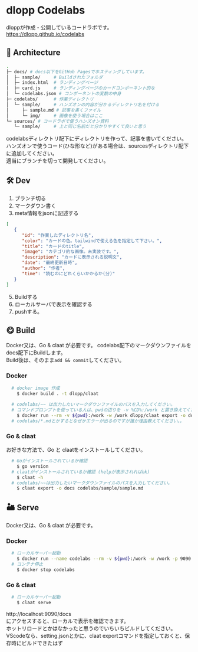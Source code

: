 # dlopp Codelabs

dloppが作成・公開しているコードラボです。  
https://dlopp.github.io/codelabs

## 🎄 Architecture
```bash
.
├─ docs/ # docs以下をGitHub Pagesでホスティングしています。
│  ├─ sample/     # Buildされたフォルダ
│  ├─ index.html  # ランディングページ
│  ├─ card.js     # ランディングページのカードコンポーネント的な
│  └─ codelabs.json # コンポーネントの変数の中身
├─ codelabs/      # 作業ディレクトリ
│  └─ sample/     # ハンズオンの内容が分かるディレクトリ名を付ける
│     ├─ sample.md # 記事を書くファイル
│     └─ img/     # 画像を使う場合はここ
└─ sources/ # コードラボで使うハンズオン資料
   └─ sample/     # 上と同じ名前だと分かりやすくて良いと思う

```
codelabsディレクトリ配下にディレクトリを作って、記事を書いてください。  
ハンズオンで使うコード(ひな形など)がある場合は、sourcesディレクトリ配下に追加してください。  
適当にブランチを切って開発してください。

## 🛠️ Dev
1. ブランチ切る
2. マークダウン書く
3. meta情報をjsonに記述する
```json
[ 
   {
      "id": "作業したディレクトリ名",
      "color": "カードの色。tailwindで使える色を指定して下さい。",
      "title": "カードのtitle",
      "image": "カテゴリ的な画像。未実装です。",
      "description": "カードに表示される説明文",
      "date": "最終更新日時",
      "author": "作者",
      "time": "読むのにどれくらいかかるか(分)"
   }
]
```
5. Buildする
6. ローカルサーバで表示を確認する
7. pushする。

## 😋 Build
Docker又は、Go & claat が必要です。
codelabs配下のマークダウンファイルをdocs配下にBuildします。  
Build後は、そのまま`add && commit`してください。

### Docker
```bash
  # docker image 作成
    $ docker build . -t dlopp/claat
  
  # codelabs/~~ は出力したいマークダウンファイルのパスを入力してください。
  # コマンドプロンプトを使っている人は、pwdの辺りを -v %CD%:/work と置き換えてください。
    $ docker run --rm -v ${pwd}:/work -w /work dlopp/claat export -o docs codelabs/sample/sample.md
  # codelabs/*.mdとかするとなぜかエラーが出るのですが誰か理由教えてください。。
```

### Go & claat  
お好きな方法で、Go と claatをインストールしてください。
```bash
  # Goがインストールされているか確認
    $ go version
  # claatがインストールされているか確認 (helpが表示されればok)
    $ claat -h
  # codelabs/~~は出力したいマークダウンファイルのパスを入力してください。
    $ claat export -o docs codelabs/sample/sample.md
```

## 🏜️ Serve
Docker又は、Go & claat が必要です。  

### Docker
```bash
  # ローカルサーバー起動
    $ docker run --name codelabs --rm -v ${pwd}:/work -w /work -p 9090:9090 dlopp/claat serve -addr 0.0.0.0:9090
  # コンテナ停止
    $ docker stop codelabs
```

### Go & claat
```bash
  # ローカルサーバー起動
    $ claat serve
```

http://localhost:9090/docs  
にアクセスすると、ローカルで表示を確認できます。  
ホットリロードとかはなかったと思うのでいちいちビルドしてください。  
VScodeなら、setting.jsonとかに、claat exportコマンドを指定しておくと、保存時にビルドできたはず

